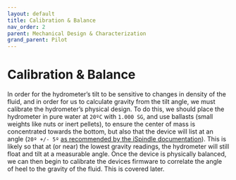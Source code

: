 ```yaml
---
layout: default
title: Calibration & Balance
nav_order: 2
parent: Mechanical Design & Characterization
grand_parent: Pilot
---
```


# Calibration & Balance

In order for the hydrometer’s tilt to be sensitive to changes in density of the fluid, and in order for us to calculate gravity from the tilt angle, we must calibrate the hydrometer’s physical design. To do this, we should place the hydrometer in pure water at `20ºC` with `1.000 SG`, and use ballasts (small weights like nuts or inert pellets), to ensure the center of mass is concentrated towards the bottom, but also that the device will list at an angle (`20º +/- 5º` [as recommended by the iSpindle documentation](https://github.com/universam1/iSpindel/blob/master/docs/FAQ-en.md)). This is likely so that at (or near) the lowest gravity readings, the hydrometer will still float and tilt at a measurable angle. Once the device is physically balanced, we can then begin to calibrate the devices firmware to correlate the angle of heel to the gravity of the fluid. This is covered later.
